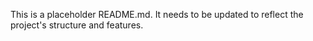 This is a placeholder README.md. It needs to be updated to reflect the project's structure and features.
